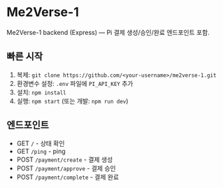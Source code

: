 # Me2Verse-1

Me2Verse-1 backend (Express) — Pi 결제 생성/승인/완료 엔드포인트 포함.

## 빠른 시작
1. 복제: `git clone https://github.com/<your-username>/me2verse-1.git`
2. 환경변수 설정: `.env` 파일에 `PI_API_KEY` 추가
3. 설치: `npm install`
4. 실행: `npm start` (또는 개발: `npm run dev`)

## 엔드포인트
- GET `/` - 상태 확인
- GET `/ping` - ping
- POST `/payment/create` - 결제 생성
- POST `/payment/approve` - 결제 승인
- POST `/payment/complete` - 결제 완료
